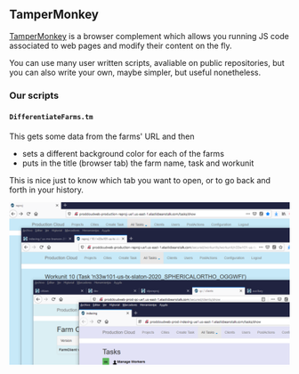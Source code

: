 ## TamperMonkey

[TamperMonkey](https://www.tampermonkey.net/) is a browser complement which
allows you running JS code associated to web pages and modify their content on
the fly.

You can use many user written scripts, avaliable on public repositories, but
you can also write your own, maybe simpler, but useful nonetheless.

### Our scripts

#### `DifferentiateFarms.tm`
This gets some data from the farms' URL and then
* sets a different background color for each of the farms
* puts in the title (browser tab) the farm name, task and workunit

This is nice just to know which tab you want to open, or to go back and forth
in your history.

![Sample screenshot](screenshots/BrowserTabs.png)
